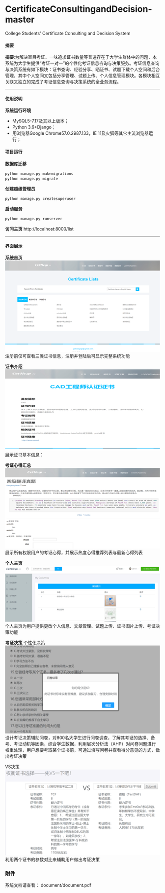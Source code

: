 # CertificateConsultingandDecision-master
College Students' Certificate Consulting and Decision System
#### 摘要
**摘要**:为解决盲目考证、一味追求证书数量等普遍存在于大学生群体中的问题，本系统为大学生提供“考证一对一”的个性化考证信息咨询与决策服务。考证信息查询与决策系统有如下模块：证书查询、经验分享、晒证书、试题下载个人空间和后台管理，其中个人空间又包括分享管理、试题上传、个人信息管理模块。各模块相互关联又独立的完成了考证信息查询与决策系统的全业务流程。

* * *
#### 使用说明
**系统运行环境**
 + MySQL5-7.17及其以上版本；
 + Python 3.6+Django；
 + 用浏览器Google Chrome57.0.2987.133，IE 11及火狐等其它主流浏览器运行；
#### 项目运行
**数据库迁移**
``` python
python manage.py makemigrations
python manage.py migrate
```
**创建超级管理员**
``` python
python manage.py createsuperuser  
```
**启动服务**
``` python
python manage.py runserver 
```
**访问主页**
http://localhost:8000/list
* * *
#### 界面展示
**系统首页**
![image](https://github.com/HawkinYap/CertificateConsultingandDecision-master/blob/master/system_fig/system_show6.png)
注册前仅可查看三类证书信息，注册并登陆后可显示完整系统功能

**证书介绍**
![image](https://github.com/HawkinYap/CertificateConsultingandDecision-master/blob/master/system_fig/system_show4.png)
展示证书基本信息：

**考证心得汇总**
![image](https://github.com/HawkinYap/CertificateConsultingandDecision-master/blob/master/system_fig/system_show7.png)
展示所有权限用户的考证心得，并展示热度心得推荐列表与最新心得列表

**个人主页**
![image](https://github.com/HawkinYap/CertificateConsultingandDecision-master/blob/master/system_fig/system_show5.png)
个人主页为用户提供更改个人信息、文章管理、试题上传、证书图片上传、考证决策功能

**考证决策**
个性化决策
![image](https://github.com/HawkinYap/CertificateConsultingandDecision-master/blob/master/system_fig/system_show2.png)
设计考证决策辅助问卷，对800名大学生进行问卷调查，了解其考证的选择、备考、考证动机等因素，综合学生数据，利用层次分析法（AHP）对问卷问题进行权重处理，用户想要考取某个证书前，可通过填写问卷并查看得分意见的方式，做出考证决策

VS决策
![image](https://github.com/HawkinYap/CertificateConsultingandDecision-master/blob/master/system_fig/system_show3.png)
利用两个证书的参数对比来辅助用户做出考证决策
### 附件
系统文档请查看： document/document.pdf
